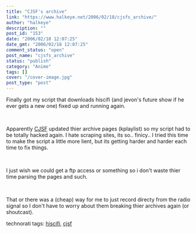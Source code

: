 ```yaml
---
title: "CJSF's archive"
link: "https://www.halkeye.net/2006/02/18/cjsfs_archive/"
author: "halkeye"
description: ""
post_id: "153"
date: "2006/02/18 12:07:25"
date_gmt: "2006/02/18 12:07:25"
comment_status: "open"
post_name: "cjsfs_archive"
status: "publish"
category: "Anime"
tags: []
cover: "/cover-image.jpg"
post_type: "post"
---
```


Finally got my script that downloads hiscifi (and jevon's future show if he ever gets a new one) fixed up and running again.



 



Apparently [CJSF](http://www.cjsf.ca) updated thier archive pages (kplaylist) so my script had to be totally hacked again. I hate scraping sites, its so.. finicy.. I tried this time to make the script a little more lient, but its getting harder and harder each time to fix things.



 



I just wish we could get a ftp access or something so i don't waste thier time parsing the pages and such.



 



That or there was a (cheap) way for me to just record directy from the radio signal so I don't have to worry about them breaking thier archives again (or shoutcast). 



technorati tags: [hiscifi](http://technorati.com/tag/hiscifi), [cjsf](http://technorati.com/tag/cjsf)